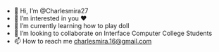 - 👋 Hi, I’m @Charlesmira27
- 👀 I’m interested in you ❤️
- 🌱 I’m currently learning how to play doll
- 💞️ I’m looking to collaborate on Interface Computer College Students
- 📫 How to reach me charlesmira.16@gmail.com

<!---
Charlesmira27/Charlesmira27 is a ✨ special ✨ repository because its `README.md` (this file) appears on your GitHub profile.
You can click the Preview link to take a look at your changes.
--->
